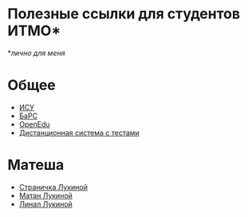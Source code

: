 Полезные ссылки для студентов ИТМО*
=======
**лично для меня*

# Общее
* [ИСУ](https://isu.ifmo.ru)
* [БаРС](https://bars.itmo.ru)
* [OpenEdu](https://openedu.ru/my/#timeline=current)
* [Дистанционная система с тестами](https://de.ifmo.ru/servlet/distributedCDE?Rule=getFormLearning&ANTID=E32C8A7773B4E66FEB649DF1AC83530F26B04195)

# Матеша
* [Страничка Лукиной](http://mathdep.ifmo.ru/mlukina/)
* [Матан Лукиной](http://mathdep.ifmo.ru/lukina_matan/)
* [Линал Лукиной](http://mathdep.ifmo.ru/lukina_linal/)
